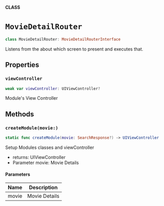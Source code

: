 **CLASS**

# `MovieDetailRouter`

```swift
class MovieDetailRouter: MovieDetailRouterInterface
```

Listens from the about which screen to present and executes that.

## Properties
### `viewController`

```swift
weak var viewController: UIViewController?
```

Module's View Controller

## Methods
### `createModule(movie:)`

```swift
static func createModule(movie: SearchResponse?) -> UIViewController
```

Setup Modules classes and viewController
- returns: UIViewController
- Parameter movie: Movie Details

#### Parameters

| Name | Description |
| ---- | ----------- |
| movie | Movie Details |